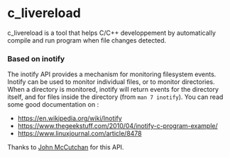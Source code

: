 # c_livereload

c_livereload is a tool that helps C/C++ developpement by automatically compile and run program when file changes detected.

### Based on inotify

The inotify API provides a mechanism for monitoring filesystem events. Inotify can be used to monitor individual files, or to monitor directories. When a directory is monitored, inotify will return events for the directory itself, and for files inside the directory (from `man 7 inotify`).
You can read some good documentation on :
- https://en.wikipedia.org/wiki/Inotify
- https://www.thegeekstuff.com/2010/04/inotify-c-program-example/
- https://www.linuxjournal.com/article/8478

Thanks to [John McCutchan](http://johnmccutchan.com/) for this API.

